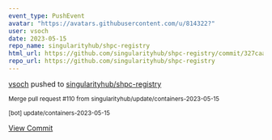 ```yaml
---
event_type: PushEvent
avatar: "https://avatars.githubusercontent.com/u/814322?"
user: vsoch
date: 2023-05-15
repo_name: singularityhub/shpc-registry
html_url: https://github.com/singularityhub/shpc-registry/commit/327caac4fe587a8f4e6ed939d46cb0bb94485bb5
repo_url: https://github.com/singularityhub/shpc-registry
---
```


<a href='https://github.com/vsoch' target='_blank'>vsoch</a> pushed to <a href='https://github.com/singularityhub/shpc-registry' target='_blank'>singularityhub/shpc-registry</a>

<small>Merge pull request #110 from singularityhub/update/containers-2023-05-15

[bot] update/containers-2023-05-15</small>

<a href='https://github.com/singularityhub/shpc-registry/commit/327caac4fe587a8f4e6ed939d46cb0bb94485bb5' target='_blank'>View Commit</a>